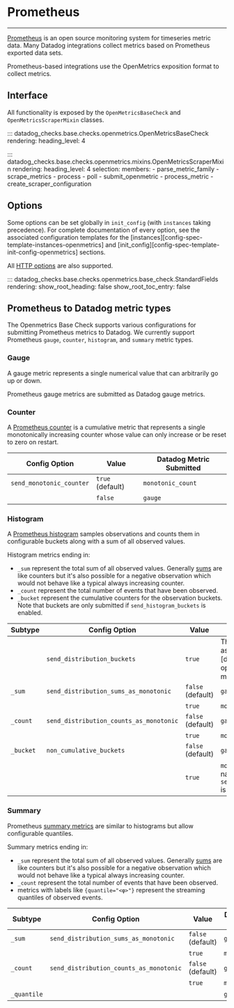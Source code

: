 # Prometheus

-----

[Prometheus](https://prometheus.io) is an open source monitoring system for timeseries metric data. Many Datadog 
integrations collect metrics based on Prometheus exported data sets.

Prometheus-based integrations use the OpenMetrics exposition format to collect metrics.

## Interface

All functionality is exposed by the `OpenMetricsBaseCheck` and `OpenMetricsScraperMixin` classes.

::: datadog_checks.base.checks.openmetrics.OpenMetricsBaseCheck
    rendering:
      heading_level: 4

::: datadog_checks.base.checks.openmetrics.mixins.OpenMetricsScraperMixin
    rendering:
      heading_level: 4
    selection:
      members:
        - parse_metric_family
        - scrape_metrics
        - process
        - poll
        - submit_openmetric
        - process_metric
        - create_scraper_configuration

## Options

Some options can be set globally in `init_config` (with `instances` taking precedence).
For complete documentation of every option, see the associated configuration templates for the
[instances][config-spec-template-instances-openmetrics] and [init_config][config-spec-template-init-config-openmetrics] sections.

All [HTTP options](http.md#options) are also supported.


::: datadog_checks.base.checks.openmetrics.base_check.StandardFields
    rendering:
      show_root_heading: false
      show_root_toc_entry: false

## Prometheus to Datadog metric types

The Openmetrics Base Check supports various configurations for submitting Prometheus metrics to Datadog.
We currently support Prometheus `gauge`, `counter`, `histogram`, and `summary` metric types.

### Gauge
A gauge metric represents a single numerical value that can arbitrarily go up or down.

Prometheus gauge metrics are submitted as Datadog gauge metrics.

### Counter

A [Prometheus counter](https://prometheus.io/docs/concepts/metric_types/#counter) is a cumulative metric that represents 
a single monotonically increasing counter whose value can only increase or be reset to zero on restart.

| Config Option | Value | Datadog Metric Submitted |
| ------------- | ----- | ------------------------ |
| `send_monotonic_counter` | `true` (default)| `monotonic_count` |
| &nbsp; | `false` | `gauge` |

### Histogram

A [Prometheus histogram](https://prometheus.io/docs/concepts/metric_types/#histogram) samples observations and counts 
them in configurable buckets along with a sum of all observed values.

Histogram metrics ending in:

- `_sum` represent the total sum of all observed values. Generally [sums](https://prometheus.io/docs/practices/histograms/#count-and-sum-of-observations)
 are like counters but it's also possible for a negative observation which would not behave like a typical always increasing counter.
- `_count` represent the total number of events that have been observed.
- `_bucket` represent the cumulative counters for the observation buckets. Note that buckets are only submitted if `send_histogram_buckets` is enabled.


| Subtype | Config Option | Value | Datadog Metric Submitted |
| ------- | ------------- | ----- | ------------------------ |
| &nbsp; | `send_distribution_buckets` | `true` | The entire histogram can be submitted as a single [distribution metric][datadog-distribution-metrics]. If the option is enabled, none of the subtype metrics will be submitted.
| `_sum` | `send_distribution_sums_as_monotonic` | `false` (default) | `gauge` |
| &nbsp; | &nbsp; | `true` | `monotonic_count` |
| `_count` | `send_distribution_counts_as_monotonic` | `false` (default) | `gauge` |
| &nbsp; | &nbsp; | `true` | `monotonic_count` |
| `_bucket` | `non_cumulative_buckets` | `false` (default) | `gauge` |
| &nbsp; | &nbsp; | `true` | `monotonic_count` under `.count` metric name if `send_distribution_counts_as_monotonic` is enabled. Otherwise, `gauge`. |


### Summary
Prometheus [summary metrics](https://prometheus.io/docs/concepts/metric_types/#summary) are similar to histograms but allow configurable quantiles.

Summary metrics ending in:

- `_sum` represent the total sum of all observed values. Generally [sums](https://prometheus.io/docs/practices/histograms/#count-and-sum-of-observations)
 are like counters but it's also possible for a negative observation which would not behave like a typical always increasing counter.
- `_count` represent the total number of events that have been observed.
-  metrics with labels like `{quantile="<φ>"}` represent the streaming quantiles of observed events.

| Subtype | Config Option | Value | Datadog Metric Submitted |
| ------- | ------------- | ----- | ------------------------ |
| `_sum` | `send_distribution_sums_as_monotonic` | `false` (default) |`gauge` |
| &nbsp; | &nbsp; | `true` | `monotonic_count` |
| `_count` | `send_distribution_counts_as_monotonic` | `false` (default) | `gauge` |
| &nbsp; | &nbsp; | `true` | `monotonic_count` |
| `_quantile` | &nbsp; | &nbsp; | `gauge` |

